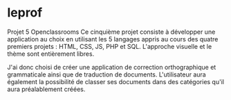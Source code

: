 # leprof
Projet 5 Openclassrooms
Ce cinquième projet consiste à développer une application au choix en utilisant les 5 langages appris au cours des quatre premiers projets : HTML, CSS, JS, PHP et SQL. L'approche visuelle et le thème sont entièrement libres.

J'ai donc choisi de créer une application de correction orthographique et grammaticale ainsi que de traduction de documents. L'utilisateur aura également la possibilité de classer ses documents dans des catégories qu'il aura préalablement créées.
